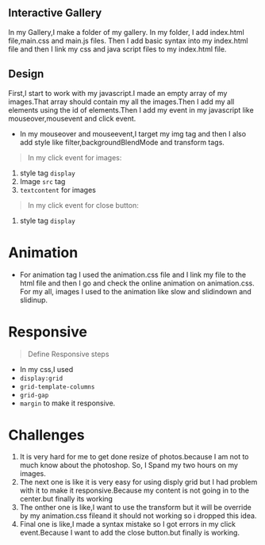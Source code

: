 ## Interactive Gallery
In my Gallery,I make a folder of my gallery. In my folder, I add index.html file,main.css and main.js files.
Then I add basic syntax into my index.html file and then I link my css and java script files to my index.html file.


## Design 

  First,I start to work with my javascript.I made an empty array of my images.That array should contain my all the images.Then I add my all elements using the id of elements.Then I add my event in my javascript  like mouseover,mousevent and click event.
  
  - In my mouseover and mouseevent,I target my img tag and then I also add style like   filter,backgroundBlendMode
   and transform tags.
> In my click event for images:
1) style tag  ```display```
2) Image ```src```  tag
3) ```textcontent``` for images
> In my click event for close button:
1) style tag ```display```

# Animation

  
  - For animation tag I used the animation.css file and I link my file to the html file and then I go and check the online animation on animation.css. For my all, images I used to the animation like slow and slidindown and slidinup.






# Responsive

> Define Responsive steps

* In my css,I used
* ```display:grid```
* ```grid-template-columns```
* ```grid-gap```
* ```margin``` to make it responsive.
 




# Challenges

1) It is very hard for me to get done resize of photos.because I am not to much know about the photoshop. So, I Spand my two hours on my images.
2) The next one is like it is very easy for using disply grid but I had problem with it to make it responsive.Because my content is not going in to the center.but finally its working 
3) The onther one is like,I want to use the transform but it will be override by my animation.css fileand it should not working so i dropped this idea.
4) Final one is like,I made a syntax mistake so I got errors in my click event.Because I want to add the close button.but finally is working.
